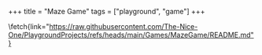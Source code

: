 +++
title = "Maze Game"
tags = ["playground", "game"]
+++

\fetch{link="https://raw.githubusercontent.com/The-Nice-One/PlaygroundProjects/refs/heads/main/Games/MazeGame/README.md"}
